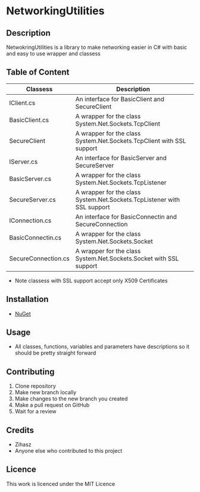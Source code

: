 # NetworkingUtilities

## Description

NetwokringUtilities is a library to make networking easier in C# with basic and easy to use wrapper and classess

## Table of Content

| Classess            | Description                                                             |
| ------------------- | ----------------------------------------------------------------------- |
| IClient.cs          | An interface for BasicClient and SecureClient                           |
| BasicClient.cs      | A wrapper for the class System.Net.Sockets.TcpClient                    |
| SecureClient        | A wrapper for the class System.Net.Sockets.TcpClient with SSL support   |
| IServer.cs          | An interface for BasicServer and SecureServer                           |
| BasicServer.cs      | A wrapper for the class System.Net.Sockets.TcpListener                  |
| SecureServer.cs     | A wrapper for the class System.Net.Sockets.TcpListener with SSL support |
| IConnection.cs      | An interface for BasicConnectin and SecureConnection                    |
| BasicConnectin.cs   | A wrapper for the class System.Net.Sockets.Socket                       |
| SecureConnection.cs | A wrapper for the class System.Net.Sockets.Socket with SSL support      |

-   Note classess with SSL support accept only X509 Certificates

## Installation

-   [NuGet](https://nuget.org/)

## Usage

-   All classes, functions, variables and parameters have descriptions so it should be pretty straight forward

## Contributing

1. Clone repository
2. Make new branch locally
3. Make changes to the new branch you created
4. Make a pull request on GitHub
5. Wait for a review

## Credits

-   Zihasz
-   Anyone else who contributed to this project

## Licence

This work is licenced under the MIT Licence
